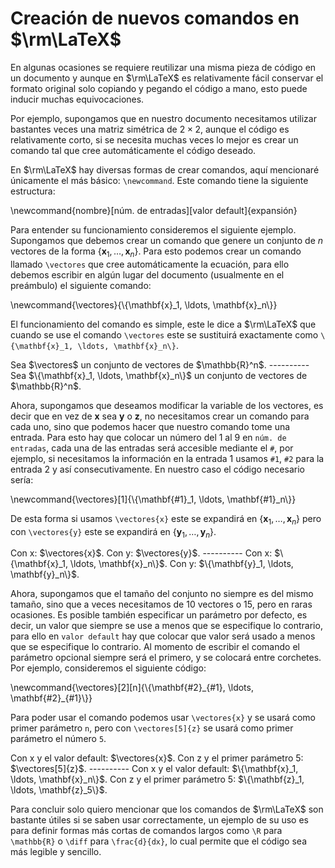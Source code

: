 # Creación de nuevos comandos en $\rm\LaTeX$


En algunas ocasiones se requiere reutilizar una misma pieza de código en un documento y aunque en $\rm\LaTeX$ es relativamente fácil conservar el formato original solo copiando y pegando el código a mano, esto puede inducir muchas equivocaciones.

Por ejemplo, supongamos que en nuestro documento necesitamos utilizar bastantes veces una matriz simétrica de $2 \times 2$, aunque el código es relativamente corto, si se necesita muchas veces lo mejor es crear un comando tal que cree automáticamente el código deseado.

En $\rm\LaTeX$ hay diversas formas de crear comandos, aquí mencionaré únicamente el más básico: `\newcommand`. Este comando tiene la siguiente estructura:


<qx-ds-code>
\newcommand{nombre}[núm. de entradas][valor default]{expansión}
<qx-ds-code>

Para entender su funcionamiento consideremos el siguiente ejemplo. Supongamos que debemos crear un comando que genere un conjunto de $n$ vectores de la forma $\{\mathbf{x}_1, \ldots, \mathbf{x}_n \}$. Para esto podemos crear un comando llamado `\vectores` que cree automáticamente la ecuación, para ello debemos escribir en algún lugar del documento (usualmente en el preámbulo) el siguiente comando:

<qx-ds-code>
\newcommand{\vectores}{\{\mathbf{x}_1, \ldots, \mathbf{x}_n\}}
</qx-ds-code>

El funcionamiento del comando es simple, este le dice a $\rm\LaTeX$ que cuando se use el comando `\vectores` este se sustituirá exactamente como `\{\mathbf{x}_1, \ldots, \mathbf{x}_n\}`.

<qx-example-table>
    Sea $\vectores$ un conjunto de vectores de $\mathbb{R}^n$.
----------
    Sea $\{\mathbf{x}_1, \ldots, \mathbf{x}_n\}$ un conjunto de vectores de $\mathbb{R}^n$.
</qx-example-table>

Ahora, supongamos que deseamos modificar la variable de los vectores, es decir que en vez de $\mathbf{x}$ sea $\mathbf{y}$ o $\mathbf{z}$, no necesitamos crear un comando para cada uno, sino que podemos hacer que nuestro comando tome una entrada. Para esto hay que colocar un número del 1 al 9 en `núm. de entradas`, cada una de las entradas será accesible mediante el `#`, por ejemplo, si necesitamos la información en la entrada 1 usamos `#1`, `#2` para la entrada 2 y así consecutivamente. En nuestro caso el código necesario sería:

<qx-ds-code>
\newcommand{\vectores}[1]{\{\mathbf{#1}_1, \ldots, \mathbf{#1}_n\}}
</qx-ds-code>

De esta forma si usamos
`\vectores{x}`
este se expandirá en $\{\mathbf{x}_1, \ldots, \mathbf{x}_n\}$
pero con
`\vectores{y}`
este se expandirá en $\{\mathbf{y}_1, \ldots, \mathbf{y}_n\}$.

<qx-example-table>
    Con x: $\vectores{x}$.
    Con y: $\vectores{y}$.
----------
    Con x: $\{\mathbf{x}_1, \ldots, \mathbf{x}_n\}$.
    Con y: $\{\mathbf{y}_1, \ldots, \mathbf{y}_n\}$.
</qx-example-table>

Ahora, supongamos que el tamaño del conjunto no siempre es del mismo tamaño, sino que a veces necesitamos de 10 vectores o 15, pero en raras ocasiones. Es posible también especificar un parámetro por defecto, es decir, un valor que siempre se use a menos que se especifique lo contrario, para ello en `valor default`
hay que colocar que valor será usado a menos que se especifique lo contrario. Al momento de escribir el comando el parámetro opcional siempre será el primero, y se colocará entre corchetes. Por ejemplo, consideremos el siguiente código:

<qx-ds-code>
\newcommand{\vectores}[2][n]{\{\mathbf{#2}_{#1}, \ldots, \mathbf{#2}_{#1}\}}
</qx-ds-code>

Para poder usar el comando podemos usar `\vectores{x}` y se usará como primer parámetro `n`, pero con `\vectores[5]{z}` se usará como primer parámetro el número `5`.

<qx-example-table>
    Con x y el valor default: $\vectores{x}$.
    Con z y el primer parámetro 5: $\vectores[5]{z}$.
----------
    Con x y el valor default:
    $\{\mathbf{x}_1, \ldots, \mathbf{x}_n\}$.
    Con z y el primer parámetro 5:
    $\{\mathbf{z}_1, \ldots, \mathbf{z}_5\}$.
</qx-example-table>


Para concluir solo quiero mencionar que los comandos de $\rm\LaTeX$ son bastante útiles si se saben usar correctamente, un ejemplo de su uso es para definir formas más cortas de comandos largos como `\R` para `\mathbb{R}` o `\diff` para `\frac{d}{dx}`, lo cual permite que el código sea más legible y sencillo.